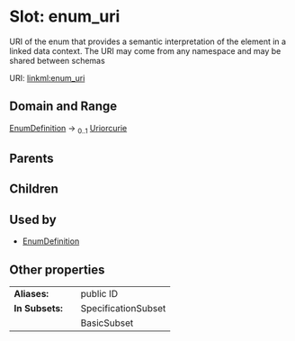 
# Slot: enum_uri

URI of the enum that provides a semantic interpretation of the element in a linked data context. The URI may come from any namespace and may be shared between schemas

URI: [linkml:enum_uri](https://w3id.org/linkml/enum_uri)


## Domain and Range

[EnumDefinition](EnumDefinition.md) &#8594;  <sub>0..1</sub> [Uriorcurie](types/Uriorcurie.md)

## Parents


## Children


## Used by

 * [EnumDefinition](EnumDefinition.md)

## Other properties

|  |  |  |
| --- | --- | --- |
| **Aliases:** | | public ID |
| **In Subsets:** | | SpecificationSubset |
|  | | BasicSubset |